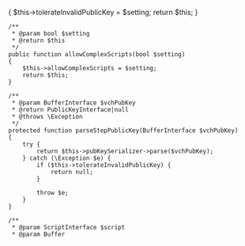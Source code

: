   {
        $this->tolerateInvalidPublicKey = $setting;
        return $this;
    }

    /**
     * @param bool $setting
     * @return $this
     */
    public function allowComplexScripts(bool $setting)
    {
        $this->allowComplexScripts = $setting;
        return $this;
    }

    /**
     * @param BufferInterface $vchPubKey
     * @return PublicKeyInterface|null
     * @throws \Exception
     */
    protected function parseStepPublicKey(BufferInterface $vchPubKey)
    {
        try {
            return $this->pubKeySerializer->parse($vchPubKey);
        } catch (\Exception $e) {
            if ($this->tolerateInvalidPublicKey) {
                return null;
            }

            throw $e;
        }
    }

    /**
     * @param ScriptInterface $script
     * @param Buffer